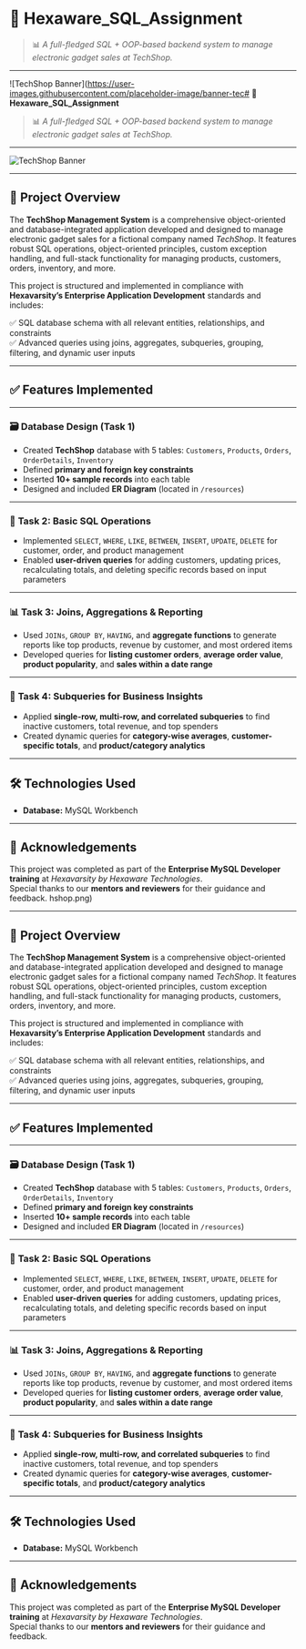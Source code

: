 # 🚀 **Hexaware_SQL_Assignment**

> 📊 *A full-fledged SQL + OOP-based backend system to manage electronic gadget sales at TechShop.*

---

![TechShop Banner](https://user-images.githubusercontent.com/placeholder-image/banner-tec# 🚀 **Hexaware_SQL_Assignment**

> 📊 *A full-fledged SQL + OOP-based backend system to manage electronic gadget sales at TechShop.*

---

![TechShop Banner](https://user-images.githubusercontent.com/placeholder-image/banner-techshop.png) <!-- Replace with your actual image URL -->

---

## 📌 **Project Overview**

The **TechShop Management System** is a comprehensive object-oriented and database-integrated application developed and designed to manage electronic gadget sales for a fictional company named *TechShop*. It features robust SQL operations, object-oriented principles, custom exception handling, and full-stack functionality for managing products, customers, orders, inventory, and more.

This project is structured and implemented in compliance with **Hexavarsity’s Enterprise Application Development** standards and includes:

✅ SQL database schema with all relevant entities, relationships, and constraints  
✅ Advanced queries using joins, aggregates, subqueries, grouping, filtering, and dynamic user inputs

---

## ✅ **Features Implemented**

---

### 🗃️ **Database Design (Task 1)**

- Created **TechShop** database with 5 tables: `Customers`, `Products`, `Orders`, `OrderDetails`, `Inventory`
- Defined **primary and foreign key constraints**
- Inserted **10+ sample records** into each table
- Designed and included **ER Diagram** (located in `/resources`)

---

### 📘 **Task 2: Basic SQL Operations**

- Implemented `SELECT`, `WHERE`, `LIKE`, `BETWEEN`, `INSERT`, `UPDATE`, `DELETE` for customer, order, and product management  
- Enabled **user-driven queries** for adding customers, updating prices, recalculating totals, and deleting specific records based on input parameters

---

### 📊 **Task 3: Joins, Aggregations & Reporting**

- Used `JOINs`, `GROUP BY`, `HAVING`, and **aggregate functions** to generate reports like top products, revenue by customer, and most ordered items  
- Developed queries for **listing customer orders**, **average order value**, **product popularity**, and **sales within a date range**

---

### 🧠 **Task 4: Subqueries for Business Insights**

- Applied **single-row, multi-row, and correlated subqueries** to find inactive customers, total revenue, and top spenders  
- Created dynamic queries for **category-wise averages**, **customer-specific totals**, and **product/category analytics**

---

## 🛠️ **Technologies Used**

- **Database:** MySQL Workbench

---

## 🙌 **Acknowledgements**

This project was completed as part of the **Enterprise MySQL Developer training** at *Hexavarsity by Hexaware Technologies*.  
Special thanks to our **mentors and reviewers** for their guidance and feedback.
hshop.png) <!-- Replace with your actual image URL -->

---

## 📌 **Project Overview**

The **TechShop Management System** is a comprehensive object-oriented and database-integrated application developed and designed to manage electronic gadget sales for a fictional company named *TechShop*. It features robust SQL operations, object-oriented principles, custom exception handling, and full-stack functionality for managing products, customers, orders, inventory, and more.

This project is structured and implemented in compliance with **Hexavarsity’s Enterprise Application Development** standards and includes:

✅ SQL database schema with all relevant entities, relationships, and constraints  
✅ Advanced queries using joins, aggregates, subqueries, grouping, filtering, and dynamic user inputs

---

## ✅ **Features Implemented**

---

### 🗃️ **Database Design (Task 1)**

- Created **TechShop** database with 5 tables: `Customers`, `Products`, `Orders`, `OrderDetails`, `Inventory`
- Defined **primary and foreign key constraints**
- Inserted **10+ sample records** into each table
- Designed and included **ER Diagram** (located in `/resources`)

---

### 📘 **Task 2: Basic SQL Operations**

- Implemented `SELECT`, `WHERE`, `LIKE`, `BETWEEN`, `INSERT`, `UPDATE`, `DELETE` for customer, order, and product management  
- Enabled **user-driven queries** for adding customers, updating prices, recalculating totals, and deleting specific records based on input parameters

---

### 📊 **Task 3: Joins, Aggregations & Reporting**

- Used `JOINs`, `GROUP BY`, `HAVING`, and **aggregate functions** to generate reports like top products, revenue by customer, and most ordered items  
- Developed queries for **listing customer orders**, **average order value**, **product popularity**, and **sales within a date range**

---

### 🧠 **Task 4: Subqueries for Business Insights**

- Applied **single-row, multi-row, and correlated subqueries** to find inactive customers, total revenue, and top spenders  
- Created dynamic queries for **category-wise averages**, **customer-specific totals**, and **product/category analytics**

---

## 🛠️ **Technologies Used**

- **Database:** MySQL Workbench

---

## 🙌 **Acknowledgements**

This project was completed as part of the **Enterprise MySQL Developer training** at *Hexavarsity by Hexaware Technologies*.  
Special thanks to our **mentors and reviewers** for their guidance and feedback.
